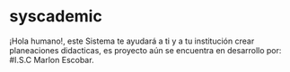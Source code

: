 # syscademic
¡Hola humano!, este Sistema te ayudará a ti y a tu institución crear planeaciones didacticas, es proyecto aún se encuentra en desarrollo por: #I.S.C Marlon Escobar.
